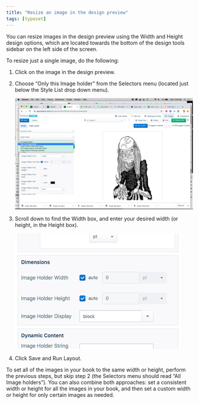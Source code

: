 ```yaml
---
title: "Resize an image in the design preview"
tags: [typeset]
---
```

 
<html><body><section data-type="chapter" class="hsecchapter" data-hederis-type="hsecchapter" id="resize-images" data-pi-attrs="id: resize-images; data-tags: typeset;" role="doc-chapter" data-tags="typeset" data-author-name=" " data-book-title=" " title="Resize an image in the design preview"><p class="hblkp" data-hederis-type="hblkp" id="pLSZOyaRV">You can resize images in the design preview using the Width and Height design options, which are located towards the bottom of the design tools sidebar on the left side of the screen. </p><p class="hblkp" data-hederis-type="hblkp" id="pFaZrY2FN">To resize just a single image, do the following:</p><ol class="hwprnumlist" data-hederis-type="hwprnumlist" id="pe7mI5tKA"><li class="hblkoli" data-hederis-type="hblkoli" id="li9vx7CsRT"><p class="hblkoli" data-hederis-type="hblklip" id="pM1ZKnyxJ">Click on the image in the design preview.</p></li><li class="hblkoli" data-hederis-type="hblkoli" id="lianjPyTVH"><p class="hblkoli" data-hederis-type="hblklip" id="ptwuJEWhg">Choose &#8220;Only this Image holder&#8221; from the Selectors menu (located just below the Style List drop down menu).</p><img data-hederis-type="hblkimg" class="hblkimg" id="pNio5ym1z" src="/images/resize_img_1.png" data-img-src="/images/resize_img_1.png"/></li><li class="hblkoli" data-hederis-type="hblkoli" id="liw67y2sbQ"><p class="hblkoli" data-hederis-type="hblklip" id="pAJgXJ0QL">Scroll down to find the Width box, and enter your desired width (or height, in the Height box).</p><img data-hederis-type="hblkimg" class="hblkimg" id="pUpyaZQyQ" src="/images/resize_img_2.png" data-img-src="/images/resize_img_2.png"/></li><li class="hblkoli" data-hederis-type="hblkoli" id="liKGf119Eo"><p class="hblkoli" data-hederis-type="hblklip" id="p6Ianr5Fu">Click Save and Run Layout.</p></li></ol><p class="hblkp" data-hederis-type="hblkp" id="ptASsYAja">To set all of the images in your book to the same width or height, perform the previous steps, but skip step 2 (the Selectors menu should read &#8220;All Image holders&#8221;). You can also combine both approaches: set a consistent width or height for all the images in your book, and then set a custom width or height for only certain images as needed.</p></section></body></html>
